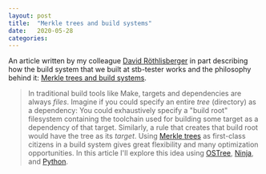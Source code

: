 ```yaml
---
layout: post
title:  "Merkle trees and build systems"
date:   2020-05-28
categories:
---
```


An article written by my colleague [David Röthlisberger] in part describing how the build system that we built at stb-tester works and the philosophy behind it:
[Merkle trees and build systems](https://lwn.net/Articles/821367/).

> In traditional build tools like Make, targets and dependencies are always *files*. Imagine if you could specify an entire *tree* (directory) as a dependency: You could exhaustively specify a "build root" filesystem containing the toolchain used for building some target as a dependency of that target. Similarly, a rule that creates that build root would have the tree as its *target*. Using [Merkle trees](https://en.wikipedia.org/wiki/Merkle_tree) as first-class citizens in a build system gives great flexibility and many optimization opportunities. In this article I'll explore this idea using [OSTree](https://ostree.readthedocs.io/), [Ninja](https://ninja-build.org/), and [Python](https://www.python.org/).

[David Röthlisberger]: https://david.rothlis.net/
